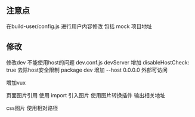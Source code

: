 ## 注意点

在build-user/config.js 进行用户内容修改 包括 mock 项目地址



## 修改



修改dev 不能使用host的问题
dev.conf.js
devServer 增加 disableHostCheck: true 去除host安全限制
package dev 增加 --host 0.0.0.0 外部可访问


增加vux


页面图片引用
使用 import 引入图片 使用图片转换插件 输出相关地址

css图片
使用相对路径

